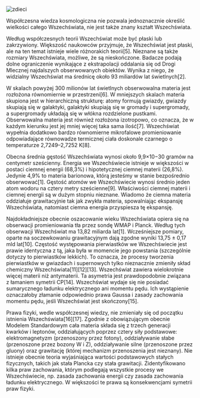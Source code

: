 ![zdieci](http://www.google.pl/url?sa=i&source=images&cd=&cad=rja&uact=8&docid=uIko4G8K-Q0HbM&tbnid=nCfeuSY91e6wTM:&ved=0CAgQjRw&url=http%3A%2F%2Fwww.sp12.miasto.zgierz.pl%2Funia-2%2Fkosmos%2Fwrzechswiat.html&ei=B9BsU5WuO-Su7AaZxYHoBA&psig=AFQjCNEMGLqwn3MQhTq3tKJkeUpqTmEt4g&ust=1399726472184830)


Współczesna wiedza kosmologiczna nie pozwala jednoznacznie określić wielkości całego Wszechświata, nie jest także znany kształt Wszechświata.

Według współczesnych teorii Wszechświat może być płaski lub zakrzywiony. Większość naukowców przyjmuje, że Wszechświat jest płaski, ale na ten temat istnieje wiele różnorakich teorii[5]. Nieznane są także rozmiary Wszechświata, możliwe, że są nieskończone. Badacze podają dolne ograniczenie wynikające z ekstrapolacji oddalania się od Drogi Mlecznej najdalszych obserwowanych obiektów. Wynika z niego, że widzialny Wszechświat ma średnicę około 93 miliardów lat świetlnych[2].

W skalach powyżej 300 milionów lat świetlnych obserwowalna materia jest rozłożona równomiernie w przestrzeni[6]. W mniejszych skalach materia skupiona jest w hierarchiczną strukturę: atomy formują gwiazdy, gwiazdy skupiają się w galaktyki, galaktyki skupiają się w gromady i supergromady, a supergromady układają się w włókna rozdzielone pustkami. Obserwowalna materia jest również rozłożona izotropowo, co oznacza, że w każdym kierunku jest jej mniej więcej taka sama ilość[7]. Wszechświat wypełnia dodatkowo bardzo równomierne mikrofalowe promieniowanie odpowiadające równowadze termicznej ciała doskonale czarnego o temperaturze 2,7249–2,7252 K[8].

Obecna średnia gęstość Wszechświata wynosi około 9,9×10−30 gramów na centymetr sześcienny. Energia we Wszechświecie istnieje w większości w postaci ciemnej energii (68,3%) i hipotetycznej ciemnej materii (26,8%). Jedynie 4,9% to materia barionowa, którą jesteśmy w stanie bezpośrednio obserwować[1]. Gęstość atomów we Wszechświecie wynosi średnio jeden atom wodoru na cztery metry sześcienne[9]. Właściwości ciemnej materii i ciemnej energii są w dużym stopniu nieznane. Wiadomo że ciemna materia oddziałuje grawitacyjnie tak jak zwykła materia, spowalniając ekspansję Wszechświata, natomiast ciemna energia przyspiesza tę ekspansję.

Najdokładniejsze obecnie oszacowanie wieku Wszechświata opiera się na obserwacji promieniowania tła przez sondę WMAP i Planck. Według tych obserwacji Wszechświat ma 13,82 miliarda lat[1]. Wcześniejsze pomiary, oparte na soczewkowaniu grawitacyjnym dają zgodne wyniki 13,75 ± 0,17 mld lat[10].
Częstość występowania pierwiastków we Wszechświecie jest prawie identyczna z tą, jaka była w momencie jego powstania (szczególnie dotyczy to pierwiastków lekkich). To oznacza, że procesy tworzenia pierwiastków w gwiazdach i supernowych tylko nieznacznie zmieniły skład chemiczny Wszechświata[11][12][13]. Wszechświat zawiera wielokrotnie więcej materii niż antymaterii. Ta asymetria jest prawdopodobnie związana z łamaniem symetrii CP[14]. Wszechświat wydaje się nie posiadać sumarycznego ładunku elektrycznego ani momentu pędu. Ich wystąpienie oznaczałoby złamanie odpowiednio prawa Gaussa i zasady zachowania momentu pędu, jeśli Wszechświat jest skończony[15].

Prawa fizyki, wedle współczesnej wiedzy, nie zmieniały się od początku istnienia Wszechświata[16][17]. Zgodnie z obowiązującym obecnie Modelem Standardowym cała materia składa się z trzech generacji kwarków i leptonów, oddziałujących poprzez cztery siły podstawowe: elektromagnetyzm (przenoszony przez fotony), oddziaływanie słabe (przenoszone przez bozony W i Z), oddziaływanie silne (przenoszone przez gluony) oraz grawitację (której mechanizm przenoszenia jest nieznany). Nie istnieje obecnie teoria wyjaśniająca wartości podstawowych stałych fizycznych, takich jak stała Plancka czy stała grawitacji. Zidentyfikowano kilka praw zachowania, którym podlegają wszystkie procesy we Wszechświecie, np. zasada zachowania energii czy zasada zachowania ładunku elektrycznego. W większości te prawa są konsekwencjami symetrii praw fizyki.

